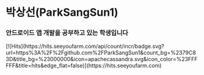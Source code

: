 <h1>박상선(ParkSangSun1)</h1> 
<h3>안드로이드 앱 개발을 공부하고 있는 학생입니다</h3>
<div>
 [![Hits](https://hits.seeyoufarm.com/api/count/incr/badge.svg?url=https%3A%2F%2Fgithub.com%2FParkSangSun1&count_bg=%2379C83D&title_bg=%23000000&icon=apachecassandra.svg&icon_color=%23FFFFFF&title=hits&edge_flat=false)](https://hits.seeyoufarm.com)
 </div>


<!--
**ParkSangSun1/ParkSangSun1** is a ✨ _special_ ✨ repository because its `README.md` (this file) appears on your GitHub profile.

Here are some ideas to get you started:

- 🔭 I’m currently working on ...
- 🌱 I’m currently learning ...
- 👯 I’m looking to collaborate on ...
- 🤔 I’m looking for help with ...
- 💬 Ask me about ...
- 📫 How to reach me: ...
- 😄 Pronouns: ...
- ⚡ Fun fact: ...
-->
